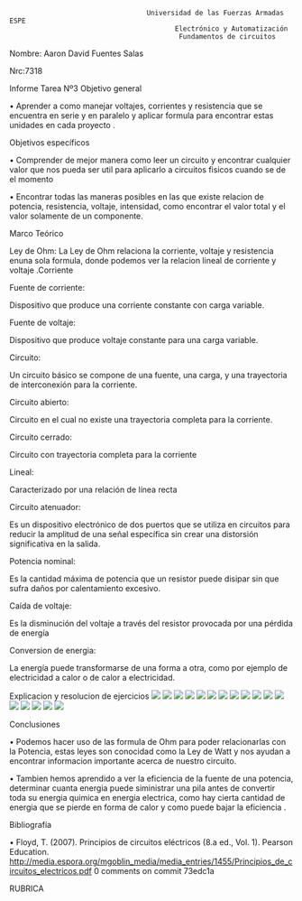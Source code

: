                                      Universidad de las Fuerzas Armadas ESPE
                                             Electrónico y Automatización
                                              Fundamentos de circuitos

Nombre: Aaron David Fuentes Salas

Nrc:7318

Informe Tarea Nº3
Objetivo general

•	Aprender a como manejar voltajes, corrientes y resistencia que se encuentra en serie y en paralelo y aplicar formula para encontrar estas unidades en cada proyecto .

Objetivos específicos

•	Comprender de mejor manera como leer un circuito y encontrar cualquier valor que nos pueda ser util para aplicarlo a circuitos fisicos cuando se de el momento

•	Encontrar todas las maneras posibles en las que existe relacion de potencia, resistencia, voltaje, intensidad, como encontrar el valor total y el valor solamente de un componente.

Marco Teórico

Ley de Ohm: La Ley de Ohm relaciona la corriente, voltaje y resistencia enuna sola formula, donde podemos ver la relacion lineal de corriente y voltaje
.Corriente

Fuente de corriente:

Dispositivo que produce una corriente constante con carga variable.

Fuente de voltaje:

Dispositivo que produce voltaje constante para una carga variable.

Circuito:

Un circuito básico se compone de una fuente, una carga, y una trayectoria de interconexión para la corriente.

Circuito abierto:

Circuito en el cual no existe una trayectoria completa para la corriente.

Circuito cerrado:

Circuito con trayectoria completa para la corriente

Lineal: 

Caracterizado por una relación de línea recta

Circuito atenuador: 

Es un dispositivo electrónico de dos puertos que se utiliza en circuitos para reducir la amplitud de una señal específica sin crear una distorsión significativa en la salida.

Potencia nominal: 

Es la cantidad máxima de potencia que un resistor puede disipar sin que
sufra daños por calentamiento excesivo.

Caída de voltaje: 

Es la disminución del voltaje a través del resistor provocada por una pérdida de energía

Conversion de energia: 

La energía puede transformarse de una forma a otra, como por ejemplo de electricidad a calor o de calor a electricidad.

Explicacion y resolucion de ejercicios
![ ](https://github.com/AaronDavidFuentesSalas/Deber-3/blob/main/1.jpg)
![ ](https://github.com/AaronDavidFuentesSalas/Deber-3/blob/main/2.jpg)
![ ](https://github.com/AaronDavidFuentesSalas/Deber-3/blob/main/3.jpg)
![ ](https://github.com/AaronDavidFuentesSalas/Deber-3/blob/main/4.jpg)
![ ](https://github.com/AaronDavidFuentesSalas/Deber-3/blob/main/5.jpg)
![ ](https://github.com/AaronDavidFuentesSalas/Deber-3/blob/main/6.jpg)
![ ](https://github.com/AaronDavidFuentesSalas/Deber-3/blob/main/7.jpg)
![ ](https://github.com/AaronDavidFuentesSalas/Deber-3/blob/main/8.jpg)
![ ](https://github.com/AaronDavidFuentesSalas/Deber-3/blob/main/9.jpg)
![ ](https://github.com/AaronDavidFuentesSalas/Deber-3/blob/main/10.jpg)
![ ](https://github.com/AaronDavidFuentesSalas/Deber-3/blob/main/11.jpg)
![ ](https://github.com/AaronDavidFuentesSalas/Deber-3/blob/main/12.jpg)
![ ](https://github.com/AaronDavidFuentesSalas/Deber-3/blob/main/13.jpg)
![ ](https://github.com/AaronDavidFuentesSalas/Deber-3/blob/main/14.jpg)
![ ](https://github.com/AaronDavidFuentesSalas/Deber-3/blob/main/15.jpg)
![ ](https://github.com/AaronDavidFuentesSalas/Deber-3/blob/main/16.jpg)
![ ](https://github.com/AaronDavidFuentesSalas/Deber-3/blob/main/17.jpg)

Conclusiones

• Podemos hacer uso de las formula de Ohm para poder relacionarlas con la Potencia, estas leyes son conocidad como la Ley de Watt y nos ayudan a encontrar informacion importante acerca de nuestro circuito.

• Tambien hemos aprendido a ver la eficiencia de la fuente de una potencia, determinar cuanta energia puede siministrar una pila antes de convertir toda su energia quimica en energia electrica, como hay cierta cantidad de energia que se pierde en forma de calor y como puede bajar la eficiencia .

Bibliografía

• Floyd, T. (2007). Principios de circuitos eléctricos (8.a ed., Vol. 1). Pearson Education. http://media.espora.org/mgoblin_media/media_entries/1455/Principios_de_circuitos_electricos.pdf 0 comments on commit 73edc1a

RUBRICA

 


